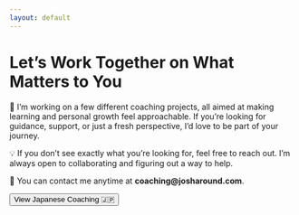 ```yaml
---
layout: default
---
```


<h1>Let’s Work Together on What Matters to You</h1>
<p>
    🚀 I’m working on a few different coaching projects, all aimed at making learning and personal growth feel approachable.
    If you’re looking for guidance, support, or just a fresh perspective, I’d love to be part of your journey.
</p>
<p>
    💡 If you don’t see exactly what you’re looking for, feel free to reach out. I’m always open to collaborating and
    figuring out a way to help.
</p>
<p>
    📩 You can contact me anytime at <strong>coaching@josharound.com</strong>.
</p>
<div class="button-container">
    <button onclick="window.location.href='/japanese'">View Japanese Coaching 🇯🇵</button>
</div>
